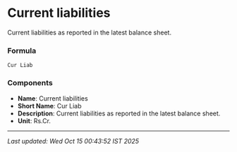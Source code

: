 # Current liabilities
Current liabilities as reported in the latest balance sheet.

### Formula
```text
Cur Liab
```


### Components
- **Name**: Current liabilities
- **Short Name**: Cur Liab
- **Description**: Current liabilities as reported in the latest balance sheet.
- **Unit**: Rs.Cr.

---
*Last updated: Wed Oct 15 00:43:52 IST 2025*
